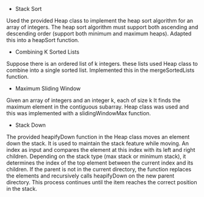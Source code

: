 - Stack Sort
  
Used the provided Heap class to implement the heap sort algorithm for an array of integers.
The heap sort algorithm must support both ascending and descending order (support both minimum and maximum heaps).
Adapted this into a heapSort function.

- Combining K Sorted Lists
  
Suppose there is an ordered list of k integers. these lists
used Heap class to combine into a single sorted list. Implemented this in the mergeSortedLists function.

- Maximum Sliding Window
  
Given an array of integers and an integer k, each of size k
It finds the maximum element in the contiguous subarray. Heap class
was used and this was implemented with a slidingWindowMax function.

- Stack Down
  
The provided heapifyDown function in the Heap class moves an element down the stack.
It is used to maintain the stack feature while moving. An index as input
and compares the element at this index with its left and right children. 
Depending on the stack type (max stack or minimum stack), it determines the index of 
the top element between the current index and its children. If the parent is not in the 
current directory, the function replaces the elements and recursively calls heapifyDown 
on the new parent directory. This process continues until the item reaches the correct 
position in the stack.
